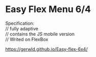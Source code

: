 # Easy Flex Menu 6/4


Specification: <br>
// fully adaptive <br>
// contains the JS mobile version <br>
// Writed on FlexBox<br>


https://gerwld.github.io/Easy-flex-6x4/
